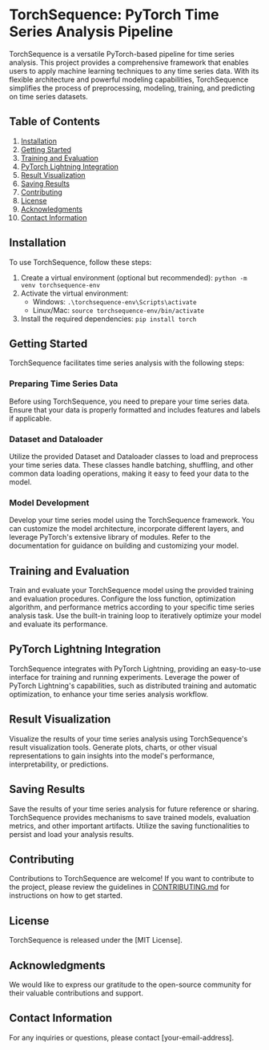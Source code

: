 # TorchSequence: PyTorch Time Series Analysis Pipeline

TorchSequence is a versatile PyTorch-based pipeline for time series analysis. This project provides a comprehensive framework that enables users to apply machine learning techniques to any time series data. With its flexible architecture and powerful modeling capabilities, TorchSequence simplifies the process of preprocessing, modeling, training, and predicting on time series datasets.

## Table of Contents

1. [Installation](#installation)
2. [Getting Started](#getting-started)
3. [Training and Evaluation](#training-and-evaluation)
4. [PyTorch Lightning Integration](#pytorch-lightning-integration)
5. [Result Visualization](#result-visualization)
6. [Saving Results](#saving-results)
7. [Contributing](#contributing)
8. [License](#license)
9. [Acknowledgments](#acknowledgments)
10. [Contact Information](#contact-information)

## Installation

To use TorchSequence, follow these steps:

1. Create a virtual environment (optional but recommended): `python -m venv torchsequence-env`
2. Activate the virtual environment:
   - Windows: `.\torchsequence-env\Scripts\activate`
   - Linux/Mac: `source torchsequence-env/bin/activate`
3. Install the required dependencies: `pip install torch`

## Getting Started

TorchSequence facilitates time series analysis with the following steps:

### Preparing Time Series Data

Before using TorchSequence, you need to prepare your time series data. Ensure that your data is properly formatted and includes features and labels if applicable. 

### Dataset and Dataloader

Utilize the provided Dataset and Dataloader classes to load and preprocess your time series data. These classes handle batching, shuffling, and other common data loading operations, making it easy to feed your data to the model.

### Model Development

Develop your time series model using the TorchSequence framework. You can customize the model architecture, incorporate different layers, and leverage PyTorch's extensive library of modules. Refer to the documentation for guidance on building and customizing your model.

## Training and Evaluation

Train and evaluate your TorchSequence model using the provided training and evaluation procedures. Configure the loss function, optimization algorithm, and performance metrics according to your specific time series analysis task. Use the built-in training loop to iteratively optimize your model and evaluate its performance.

## PyTorch Lightning Integration

TorchSequence integrates with PyTorch Lightning, providing an easy-to-use interface for training and running experiments. Leverage the power of PyTorch Lightning's capabilities, such as distributed training and automatic optimization, to enhance your time series analysis workflow.

## Result Visualization

Visualize the results of your time series analysis using TorchSequence's result visualization tools. Generate plots, charts, or other visual representations to gain insights into the model's performance, interpretability, or predictions.

## Saving Results

Save the results of your time series analysis for future reference or sharing. TorchSequence provides mechanisms to save trained models, evaluation metrics, and other important artifacts. Utilize the saving functionalities to persist and load your analysis results.

## Contributing

Contributions to TorchSequence are welcome! If you want to contribute to the project, please review the guidelines in [CONTRIBUTING.md](link-to-contributing.md) for instructions on how to get started.

## License

TorchSequence is released under the [MIT License].

## Acknowledgments

We would like to express our gratitude to the open-source community for their valuable contributions and support.

## Contact Information

For any inquiries or questions, please contact [your-email-address].

